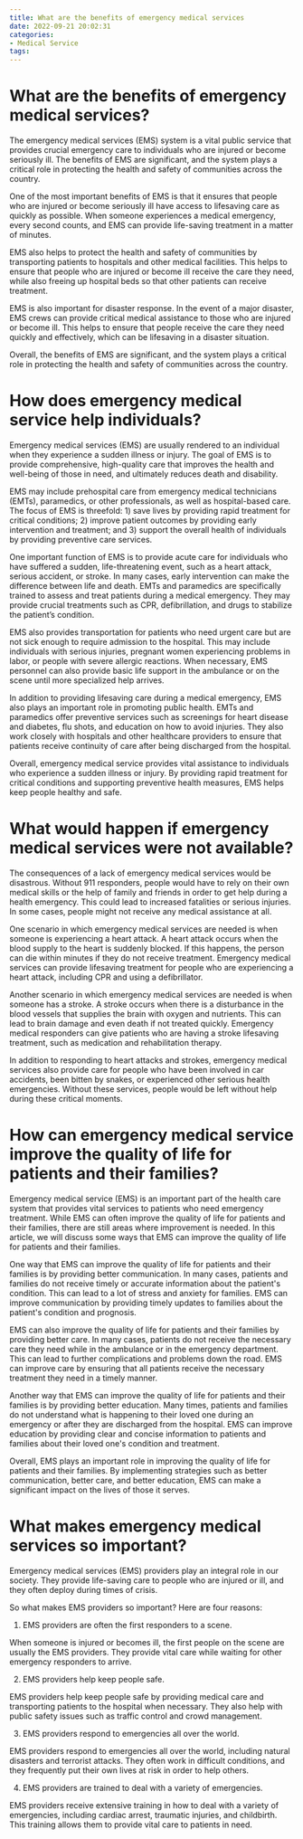 ```yaml
---
title: What are the benefits of emergency medical services
date: 2022-09-21 20:02:31
categories:
- Medical Service
tags:
---
```



# What are the benefits of emergency medical services?

The emergency medical services (EMS) system is a vital public service that provides crucial emergency care to individuals who are injured or become seriously ill. The benefits of EMS are significant, and the system plays a critical role in protecting the health and safety of communities across the country.

One of the most important benefits of EMS is that it ensures that people who are injured or become seriously ill have access to lifesaving care as quickly as possible. When someone experiences a medical emergency, every second counts, and EMS can provide life-saving treatment in a matter of minutes.

EMS also helps to protect the health and safety of communities by transporting patients to hospitals and other medical facilities. This helps to ensure that people who are injured or become ill receive the care they need, while also freeing up hospital beds so that other patients can receive treatment.

EMS is also important for disaster response. In the event of a major disaster, EMS crews can provide critical medical assistance to those who are injured or become ill. This helps to ensure that people receive the care they need quickly and effectively, which can be lifesaving in a disaster situation.

Overall, the benefits of EMS are significant, and the system plays a critical role in protecting the health and safety of communities across the country.

# How does emergency medical service help individuals?

Emergency medical services (EMS) are usually rendered to an individual when they experience a sudden illness or injury. The goal of EMS is to provide comprehensive, high-quality care that improves the health and well-being of those in need, and ultimately reduces death and disability.

EMS may include prehospital care from emergency medical technicians (EMTs), paramedics, or other professionals, as well as hospital-based care. The focus of EMS is threefold: 1) save lives by providing rapid treatment for critical conditions; 2) improve patient outcomes by providing early intervention and treatment; and 3) support the overall health of individuals by providing preventive care services.

One important function of EMS is to provide acute care for individuals who have suffered a sudden, life-threatening event, such as a heart attack, serious accident, or stroke. In many cases, early intervention can make the difference between life and death. EMTs and paramedics are specifically trained to assess and treat patients during a medical emergency. They may provide crucial treatments such as CPR, defibrillation, and drugs to stabilize the patient’s condition.

EMS also provides transportation for patients who need urgent care but are not sick enough to require admission to the hospital. This may include individuals with serious injuries, pregnant women experiencing problems in labor, or people with severe allergic reactions. When necessary, EMS personnel can also provide basic life support in the ambulance or on the scene until more specialized help arrives.

In addition to providing lifesaving care during a medical emergency, EMS also plays an important role in promoting public health. EMTs and paramedics offer preventive services such as screenings for heart disease and diabetes, flu shots, and education on how to avoid injuries. They also work closely with hospitals and other healthcare providers to ensure that patients receive continuity of care after being discharged from the hospital.

Overall, emergency medical service provides vital assistance to individuals who experience a sudden illness or injury. By providing rapid treatment for critical conditions and supporting preventive health measures, EMS helps keep people healthy and safe.

#  What would happen if emergency medical services were not available?

The consequences of a lack of emergency medical services would be disastrous. Without 911 responders, people would have to rely on their own medical skills or the help of family and friends in order to get help during a health emergency. This could lead to increased fatalities or serious injuries. In some cases, people might not receive any medical assistance at all.

One scenario in which emergency medical services are needed is when someone is experiencing a heart attack. A heart attack occurs when the blood supply to the heart is suddenly blocked. If this happens, the person can die within minutes if they do not receive treatment. Emergency medical services can provide lifesaving treatment for people who are experiencing a heart attack, including CPR and using a defibrillator.

Another scenario in which emergency medical services are needed is when someone has a stroke. A stroke occurs when there is a disturbance in the blood vessels that supplies the brain with oxygen and nutrients. This can lead to brain damage and even death if not treated quickly. Emergency medical responders can give patients who are having a stroke lifesaving treatment, such as medication and rehabilitation therapy.

In addition to responding to heart attacks and strokes, emergency medical services also provide care for people who have been involved in car accidents, been bitten by snakes, or experienced other serious health emergencies. Without these services, people would be left without help during these critical moments.

# How can emergency medical service improve the quality of life for patients and their families?

Emergency medical service (EMS) is an important part of the health care system that provides vital services to patients who need emergency treatment. While EMS can often improve the quality of life for patients and their families, there are still areas where improvement is needed. In this article, we will discuss some ways that EMS can improve the quality of life for patients and their families.

One way that EMS can improve the quality of life for patients and their families is by providing better communication. In many cases, patients and families do not receive timely or accurate information about the patient's condition. This can lead to a lot of stress and anxiety for families. EMS can improve communication by providing timely updates to families about the patient's condition and prognosis.

EMS can also improve the quality of life for patients and their families by providing better care. In many cases, patients do not receive the necessary care they need while in the ambulance or in the emergency department. This can lead to further complications and problems down the road. EMS can improve care by ensuring that all patients receive the necessary treatment they need in a timely manner.

Another way that EMS can improve the quality of life for patients and their families is by providing better education. Many times, patients and families do not understand what is happening to their loved one during an emergency or after they are discharged from the hospital. EMS can improve education by providing clear and concise information to patients and families about their loved one's condition and treatment.

Overall, EMS plays an important role in improving the quality of life for patients and their families. By implementing strategies such as better communication, better care, and better education, EMS can make a significant impact on the lives of those it serves.

# What makes emergency medical services so important?

Emergency medical services (EMS) providers play an integral role in our society. They provide life-saving care to people who are injured or ill, and they often deploy during times of crisis.

So what makes EMS providers so important? Here are four reasons:

1. EMS providers are often the first responders to a scene.

When someone is injured or becomes ill, the first people on the scene are usually the EMS providers. They provide vital care while waiting for other emergency responders to arrive.

2. EMS providers help keep people safe.

EMS providers help keep people safe by providing medical care and transporting patients to the hospital when necessary. They also help with public safety issues such as traffic control and crowd management.

3. EMS providers respond to emergencies all over the world.

EMS providers respond to emergencies all over the world, including natural disasters and terrorist attacks. They often work in difficult conditions, and they frequently put their own lives at risk in order to help others.

4. EMS providers are trained to deal with a variety of emergencies.

EMS providers receive extensive training in how to deal with a variety of emergencies, including cardiac arrest, traumatic injuries, and childbirth. This training allows them to provide vital care to patients in need.